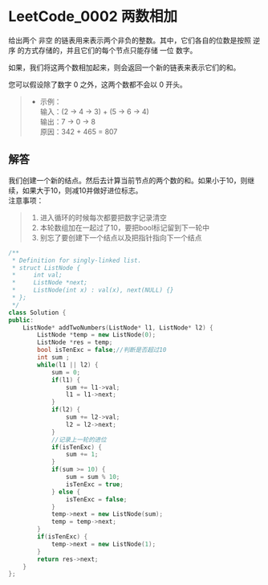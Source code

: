 # LeetCode_0002 两数相加
给出两个 非空 的链表用来表示两个非负的整数。其中，它们各自的位数是按照 逆序 的方式存储的，并且它们的每个节点只能存储 一位 数字。

如果，我们将这两个数相加起来，则会返回一个新的链表来表示它们的和。

您可以假设除了数字 0 之外，这两个数都不会以 0 开头。

> * 示例：		
输入：(2 -> 4 -> 3) + (5 -> 6 -> 4)		
输出：7 -> 0 -> 8		
原因：342 + 465 = 807		

## 解答
我们创建一个新的结点。然后去计算当前节点的两个数的和。如果小于10，则继续，如果大于10，则减10并做好进位标志。		
注意事项：

> 1. 进入循环的时候每次都要把数字记录清空    
> 2. 本轮数组加在一起过了10，要把bool标记留到下一轮中    
> 3. 别忘了要创建下一个结点以及把指针指向下一个结点


```C++
/**
 * Definition for singly-linked list.
 * struct ListNode {
 *     int val;
 *     ListNode *next;
 *     ListNode(int x) : val(x), next(NULL) {}
 * };
 */
class Solution {
public:
    ListNode* addTwoNumbers(ListNode* l1, ListNode* l2) {
        ListNode *temp = new ListNode(0);
        ListNode *res = temp;
        bool isTenExc = false;//判断是否超过10
        int sum ;
        while(l1 || l2) {
            sum = 0;
            if(l1) {
                sum += l1->val;
                l1 = l1->next;
            }
            if(l2) {
                sum += l2->val;
                l2 = l2->next;
            }
            //记录上一轮的进位
            if(isTenExc) {
                sum += 1;
            }
            if(sum >= 10) {
                sum = sum % 10;
                isTenExc = true;
            } else {
                isTenExc = false;
            }  
            temp->next = new ListNode(sum);
            temp = temp->next;
        }
        if(isTenExc) {
            temp->next = new ListNode(1);
        } 
        return res->next;
    }
};

```
